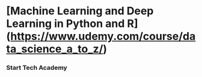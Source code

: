 # [Machine Learning and Deep Learning in Python and R] (https://www.udemy.com/course/data_science_a_to_z/)

### Start Tech Academy
